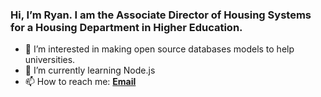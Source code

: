 ### Hi, I’m Ryan. I am the Associate Director of Housing Systems for a Housing Department in Higher Education. 


- 👀 I’m interested in making open source databases models to help universities.
- 🌱 I’m currently learning Node.js
- 📫 How to reach me: **[Email](mailto:ryan@ryanevaul.com)**
